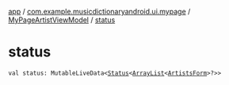 [app](../../index.md) / [com.example.musicdictionaryandroid.ui.mypage](../index.md) / [MyPageArtistViewModel](index.md) / [status](./status.md)

# status

`val status: MutableLiveData<`[`Status`](../../com.example.musicdictionaryandroid.model.util/-status/index.md)`<`[`ArrayList`](https://kotlinlang.org/api/latest/jvm/stdlib/kotlin.collections/-array-list/index.html)`<`[`ArtistsForm`](../../com.example.musicdictionaryandroid.model.entity/-artists-form/index.md)`>?>>`
